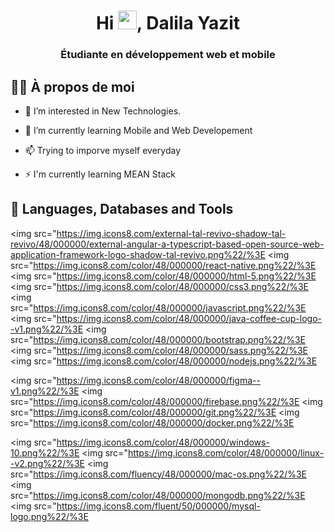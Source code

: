 <h1 align="center">Hi <img src="https://raw.githubusercontent.com/MartinHeinz/MartinHeinz/master/wave.gif" width="30px">, Dalila Yazit</h1>
<h3 align="center">Étudiante en développement web et mobile</h3>

## 🙋‍♂️ À propos de moi

- 👀 I’m interested in New Technologies. <br>

- 🌱 I’m currently learning Mobile and Web Developement <br>

- 📫 Trying to imporve myself everyday<br>

- ⚡ I'm currently learning MEAN Stack

## 🚀 Languages, Databases and Tools

<p align="center"> 
 
 <img src="https://img.icons8.com/external-tal-revivo-shadow-tal-revivo/48/000000/external-angular-a-typescript-based-open-source-web-application-framework-logo-shadow-tal-revivo.png%22/%3E
 <img src="https://img.icons8.com/color/48/000000/react-native.png%22/%3E
 <img src="https://img.icons8.com/color/48/000000/html-5.png%22/%3E
 <img src="https://img.icons8.com/color/48/000000/css3.png%22/%3E 
 <img src="https://img.icons8.com/color/48/000000/javascript.png%22/%3E
 <img src="https://img.icons8.com/color/48/000000/java-coffee-cup-logo--v1.png%22/%3E
 <img src="https://img.icons8.com/color/48/000000/bootstrap.png%22/%3E 
 <img src="https://img.icons8.com/color/48/000000/sass.png%22/%3E
 <img src="https://img.icons8.com/color/48/000000/nodejs.png%22/%3E<br>
 
 <img src="https://img.icons8.com/color/48/000000/figma--v1.png%22/%3E
 <img src="https://img.icons8.com/color/48/000000/firebase.png%22/%3E
 <img src="https://img.icons8.com/color/48/000000/git.png%22/%3E
 <img src="https://img.icons8.com/color/48/000000/docker.png%22/%3E<br>

 <img src="https://img.icons8.com/color/48/000000/windows-10.png%22/%3E
 <img src="https://img.icons8.com/color/48/000000/linux--v2.png%22/%3E
 <img src="https://img.icons8.com/fluency/48/000000/mac-os.png%22/%3E<br>
<img src="https://img.icons8.com/color/48/000000/mongodb.png%22/%3E
 <img src="https://img.icons8.com/fluent/50/000000/mysql-logo.png%22/%3E<br>


</p>
